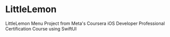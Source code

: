 # LittleLemon
LittleLemon Menu Project from Meta's Coursera iOS Developer Professional Certification Course using SwiftUI
